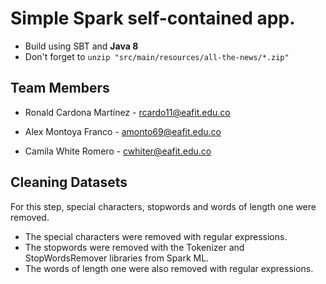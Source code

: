 # Simple Spark self-contained app.
* Build using SBT and **Java 8** 
* Don't forget to `unzip "src/main/resources/all-the-news/*.zip"`

## Team Members
* Ronald Cardona Martínez - rcardo11@eafit.edu.co

* Alex Montoya Franco - amonto69@eafit.edu.co

* Camila White Romero - cwhiter@eafit.edu.co


## Cleaning Datasets
For this step, special characters, stopwords and words of length one were removed.

* The special characters were removed with regular expressions.
* The stopwords were removed with the Tokenizer and StopWordsRemover libraries from Spark ML.
* The words of length one were also removed with regular expressions.
